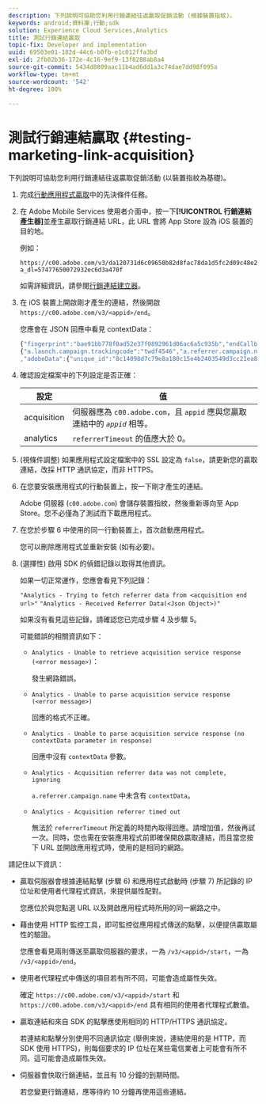 ```yaml
---
description: 下列說明可協助您利用行銷連結往返贏取促銷活動 (根據裝置指紋)。
keywords: android;資料庫;行動;sdk
solution: Experience Cloud Services,Analytics
title: 測試行銷連結贏取
topic-fix: Developer and implementation
uuid: 69503e01-182d-44c6-b0fb-e1c012ffa3bd
exl-id: 2fb02b36-172e-4c16-9ef9-13f8288ab8a4
source-git-commit: 5434d8809aac11b4ad6dd1a3c74dae7dd98f095a
workflow-type: tm+mt
source-wordcount: '542'
ht-degree: 100%

---
```


# 測試行銷連結贏取 {#testing-marketing-link-acquisition}

下列說明可協助您利用行銷連結往返贏取促銷活動 (以裝置指紋為基礎)。

1. 完成[行動應用程式贏取](/help/ios/acquisition-main/acquisition.md)中的先決條件任務。
1. 在 Adobe Mobile Services 使用者介面中，按一下&#x200B;**[!UICONTROL 行銷連結產生器]**&#x200B;並產生贏取行銷連結 URL，此 URL 會將 App Store 設為 iOS 裝置的目的地。

   例如：

   ```
   https://c00.adobe.com/v3/da120731d6c09658b82d8fac78da1d5fc2d09c48e21b3a55f9e2d7344e08425d/start?a_dl=57477650072932ec6d3a470f
   ```

   如需詳細資訊，請參閱[行銷連結建立器](/help/using/acquisition-main/c-marketing-links-builder/c-marketing-links-builder.md)。


1. 在 iOS 裝置上開啟剛才產生的連結，然後開啟 `https://c00.adobe.com/v3/<appid>/end`。

   您應會在 JSON 回應中看見 contextData：

   ```js
   {"fingerprint":"bae91bb778f0ad52e37f0892961d06ac6a5c935b","endCallbacks":["***"],"timestamp":1464301217,"appguid":"da120731d6c09658b82d8fac78da1d5fc2d09c48e21b3a55f9e2d7344e08425d","contextData":
   {"a.launch.campaign.trackingcode":"twdf4546","a.referrer.campaign.name":"iOS Demo","a.referrer.campaign.trackingcode":"twdf4546"}
   ,"adobeData":{"unique_id":"8c14098d7c79e8a180c15e4b2403549d3cc21ea8","deeplinkid":"57477650072932ec6d3a470f"}}
   ```

1. 確認設定檔案中的下列設定是否正確：

   | 設定 | 值 |
   |--- |--- |
   | acquisition | 伺服器應為 `c00.adobe.com`，且 `appid` 應與您贏取連結中的 *`appid`* 相等。 |
   | analytics | `referrerTimeout` 的值應大於 0。 |

1. (視條件調整) 如果應用程式設定檔案中的 SSL 設定為 `false`，請更新您的贏取連結，改採 HTTP 通訊協定，而非 HTTPS。
1. 在您要安裝應用程式的行動裝置上，按一下剛才產生的連結。

   Adobe 伺服器 (`c00.adobe.com`) 會儲存裝置指紋，然後重新導向至 App Store。您不必僅為了測試而下載應用程式。
1. 在您於步驟 6 中使用的同一行動裝置上，首次啟動應用程式。

   您可以刪除應用程式並重新安裝 (如有必要)。
1. (選擇性) 啟用 SDK 的偵錯記錄以取得其他資訊。

   如果一切正常運作，您應會看見下列記錄：

   `"Analytics - Trying to fetch referrer data from <acquisition end url>"`
   `"Analytics - Received Referrer Data(<Json Object>)"`

   如果沒有看見這些記錄，請確認您已完成步驟 4 及步驟 5。

   可能錯誤的相關資訊如下：

   * `Analytics - Unable to retrieve acquisition service response (<error message>)`：

      發生網路錯誤。

   * `Analytics - Unable to parse acquisition service response (<error message>)`

      回應的格式不正確。

   * `Analytics - Unable to parse acquisition service response (no contextData parameter in response)`

      回應中沒有 `contextData` 參數。

   * `Analytics - Acquisition referrer data was not complete, ignoring`

      `a.referrer.campaign.name` 中未含有 `contextData`。

   * `Analytics - Acquisition referrer timed out`

      無法於 `referrerTimeout` 所定義的時間內取得回應。請增加值，然後再試一次。同時，您也需在安裝應用程式前即確保開啟贏取連結，而且當您按下 URL 並開啟應用程式時，使用的是相同的網路。

請記住以下資訊：

* 贏取伺服器會根據連結點擊 (步驟 6) 和應用程式啟動時 (步驟 7) 所記錄的 IP 位址和使用者代理程式資訊，來提供屬性配對。

   您應位於與您點選 URL 以及開啟應用程式時所用的同一網路之中。

* 藉由使用 HTTP 監控工具，即可監控從應用程式傳送的點擊，以便提供贏取屬性的驗證。

   您應會看見兩則傳送至贏取伺服器的要求，一為 `/v3/<appid>/start`，一為 `/v3/<appid>/end`。

* 使用者代理程式中傳送的項目若有所不同，可能會造成屬性失效。

   確定 `https://c00.adobe.com/v3/<appid>/start` 和 `https://c00.adobe.com/v3/<appid>/end` 具有相同的使用者代理程式數值。

* 贏取連結和來自 SDK 的點擊應使用相同的 HTTP/HTTPS 通訊協定。

   若連結和點擊分別使用不同通訊協定 (舉例來說，連結使用的是 HTTP，而 SDK 使用 HTTPS)，則每個要求的 IP 位址在某些電信業者上可能會有所不同。這可能會造成屬性失效。

* 伺服器會快取行銷連結，並且有 10 分鐘的到期時間。

   若您變更行銷連結，應等待約 10 分鐘再使用這些連結。
